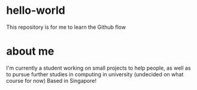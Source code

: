 # hello-world
This repository is for me to learn the Github flow

# about me
I'm currently a student working on small projects to help people, as well as to pursue further studies in computing in university (undecided on what course for now)
Based in Singapore!
